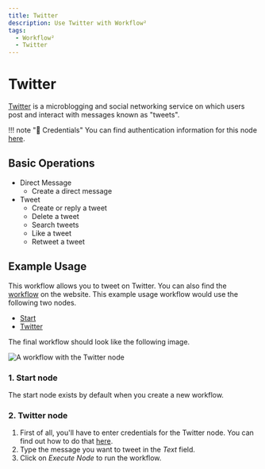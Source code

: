```yaml
---
title: Twitter
description: Use Twitter with Workflow²
tags:
  - Workflow²
  - Twitter
---
```

# Twitter

[Twitter](https://twitter.com/) is a microblogging and social networking service on which users post and interact with messages known as "tweets".

!!! note "🔑 Credentials"
    You can find authentication information for this node [here](/workflow/integrations/credentials/twitter/).


## Basic Operations

* Direct Message
    * Create a direct message
* Tweet
    * Create or reply a tweet
    * Delete a tweet
    * Search tweets
    * Like a tweet
    * Retweet a tweet

## Example Usage

This workflow allows you to tweet on Twitter. You can also find the [workflow](https://n8n.io/workflows/445) on the website. This example usage workflow would use the following two nodes.
- [Start](/workflow/integrations/core-nodes/n8n-nodes-base.start/)
- [Twitter]()

The final workflow should look like the following image.

![A workflow with the Twitter node](/_images/integrations/nodes/twitter/workflow.png)

### 1. Start node

The start node exists by default when you create a new workflow.

### 2. Twitter node

1. First of all, you'll have to enter credentials for the Twitter node. You can find out how to do that [here](/workflow/integrations/credentials/twitter/).
2. Type the message you want to tweet in the *Text* field.
3. Click on *Execute Node* to run the workflow.
